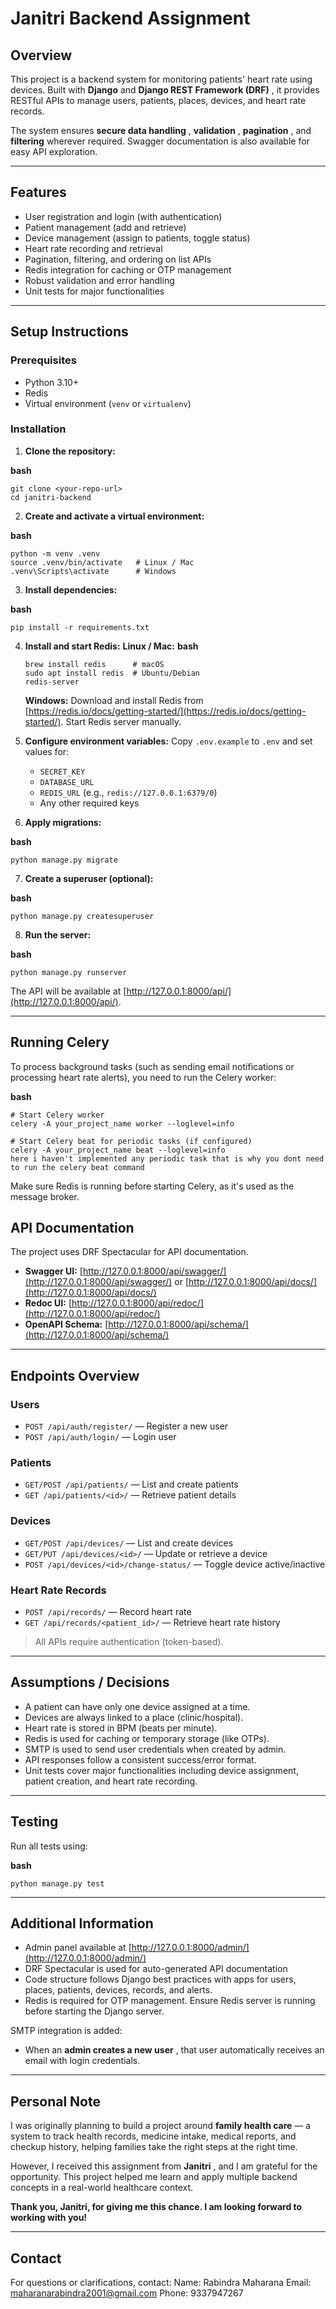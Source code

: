 # Janitri Backend Assignment

## Overview

This project is a backend system for monitoring patients' heart rate using devices. Built with **Django** and  **Django REST Framework (DRF)** , it provides RESTful APIs to manage users, patients, places, devices, and heart rate records.

The system ensures  **secure data handling** ,  **validation** ,  **pagination** , and **filtering** wherever required. Swagger documentation is also available for easy API exploration.

---

## Features

* User registration and login (with authentication)
* Patient management (add and retrieve)
* Device management (assign to patients, toggle status)
* Heart rate recording and retrieval
* Pagination, filtering, and ordering on list APIs
* Redis integration for caching or OTP management
* Robust validation and error handling
* Unit tests for major functionalities

---

## Setup Instructions

### Prerequisites

* Python 3.10+
* Redis
* Virtual environment (`venv` or `virtualenv`)

### Installation

1. **Clone the repository:**

**bash**

```
git clone <your-repo-url>
cd janitri-backend
```

2. **Create and activate a virtual environment:**

**bash**

```
python -m venv .venv
source .venv/bin/activate   # Linux / Mac
.venv\Scripts\activate      # Windows
```

3. **Install dependencies:**

**bash**

```
pip install -r requirements.txt
```

4. **Install and start Redis:**
   **Linux / Mac:**
   **bash**

   ```
   brew install redis      # macOS
   sudo apt install redis  # Ubuntu/Debian
   redis-server
   ```

   **Windows:**
   Download and install Redis from [https://redis.io/docs/getting-started/](https://redis.io/docs/getting-started/). Start Redis server manually.
5. **Configure environment variables:**
   Copy `.env.example` to `.env` and set values for:

   * `SECRET_KEY`
   * `DATABASE_URL`
   * `REDIS_URL` (e.g., `redis://127.0.0.1:6379/0`)
   * Any other required keys
6. **Apply migrations:**

**bash**

```
python manage.py migrate
```

7. **Create a superuser (optional):**

**bash**

```
python manage.py createsuperuser
```

8. **Run the server:**

**bash**

```
python manage.py runserver
```

The API will be available at [http://127.0.0.1:8000/api/](http://127.0.0.1:8000/api/).

---



## Running Celery

To process background tasks (such as sending email notifications or processing heart rate alerts), you need to run the Celery worker:

**bash**

```
# Start Celery worker
celery -A your_project_name worker --loglevel=info

# Start Celery beat for periodic tasks (if configured)
celery -A your_project_name beat --loglevel=info
here i haven't implemented any periodic task that is why you dont need to run the celery beat command
```

Make sure Redis is running before starting Celery, as it's used as the message broker.

## API Documentation

The project uses DRF Spectacular for API documentation.

* **Swagger UI:**
  [http://127.0.0.1:8000/api/swagger/](http://127.0.0.1:8000/api/swagger/) or [http://127.0.0.1:8000/api/docs/](http://127.0.0.1:8000/api/docs/)
* **Redoc UI:**
  [http://127.0.0.1:8000/api/redoc/](http://127.0.0.1:8000/api/redoc/)
* **OpenAPI Schema:**
  [http://127.0.0.1:8000/api/schema/](http://127.0.0.1:8000/api/schema/)

---

## Endpoints Overview

### Users

* `POST /api/auth/register/` — Register a new user
* `POST /api/auth/login/` — Login user

### Patients

* `GET/POST /api/patients/` — List and create patients
* `GET /api/patients/<id>/` — Retrieve patient details

### Devices

* `GET/POST /api/devices/` — List and create devices
* `GET/PUT /api/devices/<id>/` — Update or retrieve a device
* `POST /api/devices/<id>/change-status/` — Toggle device active/inactive

### Heart Rate Records

* `POST /api/records/` — Record heart rate
* `GET /api/records/<patient_id>/` — Retrieve heart rate history

> All APIs require authentication (token-based).

---

## Assumptions / Decisions

* A patient can have only one device assigned at a time.
* Devices are always linked to a place (clinic/hospital).
* Heart rate is stored in BPM (beats per minute).
* Redis is used for caching or temporary storage (like OTPs).
* SMTP is used to send user credentials when created by admin.
* API responses follow a consistent success/error format.
* Unit tests cover major functionalities including device assignment, patient creation, and heart rate recording.

---

## Testing

Run all tests using:

**bash**

```
python manage.py test
```

---

## Additional Information

* Admin panel available at [http://127.0.0.1:8000/admin/](http://127.0.0.1:8000/admin/)
* DRF Spectacular is used for auto-generated API documentation
* Code structure follows Django best practices with apps for users, places, patients, devices, records, and alerts.
* Redis is required for OTP management. Ensure Redis server is running before starting the Django server.

SMTP integration is added:

* When an  **admin creates a new user** , that user automatically receives an email with login credentials.

---



## Personal Note

I was originally planning to build a project around **family health care** — a system to track health records, medicine intake, medical reports, and checkup history, helping families take the right steps at the right time.

However, I received this assignment from  **Janitri** , and I am grateful for the opportunity. This project helped me learn and apply multiple backend concepts in a real-world healthcare context.

**Thank you, Janitri, for giving me this chance. I am looking forward to working with you!**

---



## Contact

For questions or clarifications, contact:
Name: Rabindra Maharana
Email: maharanarabindra2001@gmail.com
Phone: 9337947267
